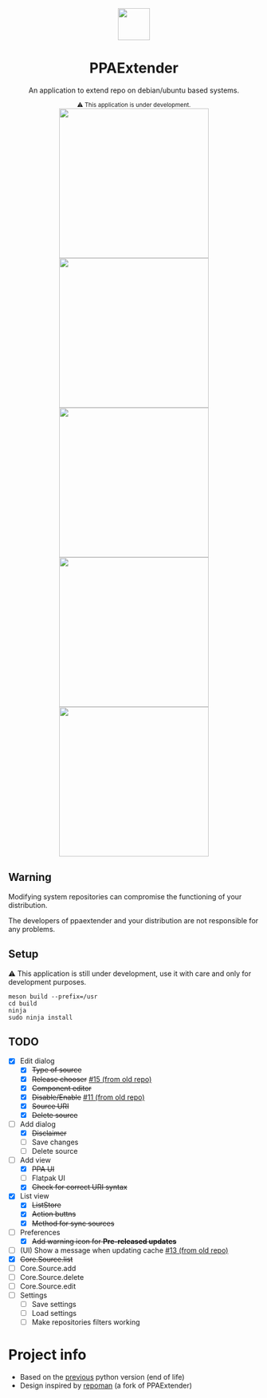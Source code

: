 <div align="center">
  <img src="https://raw.githubusercontent.com/linuxhubit/ppaextender/master/data/com.github.linuxhubit.ppaextender.svg" width="64">
  <h1>PPAExtender</h1>
  <p>An application to extend repo on debian/ubuntu based systems.</p>
  <small>⚠️ This application is under development.</small>
  <br />
  <img src="https://raw.githubusercontent.com/linuxhubit/ppaextender/master/data/screenshot.png" width="300">
  <img src="https://raw.githubusercontent.com/linuxhubit/ppaextender/master/data/screenshot-1.png" width="300">
  <img src="https://raw.githubusercontent.com/linuxhubit/ppaextender/master/data/screenshot-2.png" width="300">
  <img src="https://raw.githubusercontent.com/linuxhubit/ppaextender/master/data/screenshot-3.png" width="300">
  <img src="https://raw.githubusercontent.com/linuxhubit/ppaextender/master/data/screenshot-4.png" width="300">
</div>

## Warning
Modifying system repositories can compromise the functioning of your distribution.

The developers of ppaextender and your distribution are not responsible for any problems.

## Setup
⚠️ This application is still under development, use it with care and only for development purposes.
```
meson build --prefix=/usr
cd build
ninja
sudo ninja install
```

## TODO
* [x] Edit dialog
    - [x] ~~Type of source~~
    - [x] ~~Release chooser~~ [#15 (from old repo)](https://github.com/mirkobrombin/PPAExtender/issues/15)
    - [x] ~~Component editor~~
    - [x] ~~Disable/Enable~~ [#11 (from old repo)](https://github.com/mirkobrombin/PPAExtender/issues/11)
    - [x] ~~Source URI~~
    - [x] ~~Delete source~~
* [ ] Add dialog
    - [x] ~~Disclaimer~~
    - [ ] Save changes
    - [ ] Delete source
* [ ] Add view
    - [x] ~~PPA UI~~
    - [ ] Flatpak UI
    - [x] ~~Check for correct URI syntax~~
* [x] List view
    - [x] ~~ListStore~~
    - [x] ~~Action buttns~~
    - [x] ~~Method for sync sources~~
* [ ] Preferences
    - [x] ~~Add warning icon for **Pre-released updates**~~
* [ ] (UI) Show a message when updating cache [#13 (from old repo)](https://github.com/mirkobrombin/PPAExtender/issues/13)
* [x] ~~Core.Source.list~~
* [ ] Core.Source.add
* [ ] Core.Source.delete
* [ ] Core.Source.edit
* [ ] Settings
    - [ ] Save settings
    - [ ] Load settings
    - [ ] Make repositories filters working

# Project info
* Based on the [previous](https://github.com/mirkobrombin/PPAExtender) python version (end of life)
* Design inspired by [repoman](https://github.com/pop-os/repoman) (a fork of PPAExtender)

